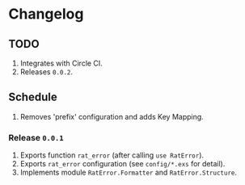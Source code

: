 # Changelog

## TODO

1. Integrates with Circle CI.
1. Releases `0.0.2`.

## Schedule

1. Removes 'prefix' configuration and adds Key Mapping.

### Release `0.0.1`

1. Exports function `rat_error` (after calling `use RatError`).
1. Exports `rat_error` configuration (see `config/*.exs` for detail).
1. Implements module `RatError.Formatter` and `RatError.Structure`.
